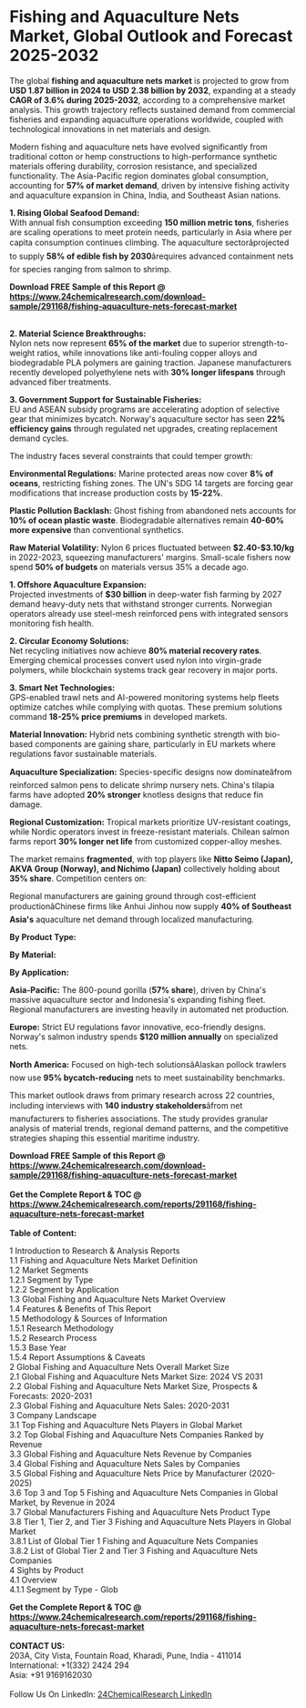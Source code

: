 <h1>Fishing and Aquaculture Nets Market, Global Outlook and Forecast 2025-2032</h1><p>The global <strong>fishing and aquaculture nets market</strong> is projected to grow from <strong>USD 1.87 billion in 2024 to USD 2.38 billion by 2032</strong>, expanding at a steady <strong>CAGR of 3.6% during 2025-2032</strong>, according to a comprehensive market analysis. This growth trajectory reflects sustained demand from commercial fisheries and expanding aquaculture operations worldwide, coupled with technological innovations in net materials and design.</p><p>Modern fishing and aquaculture nets have evolved significantly from traditional cotton or hemp constructions to high-performance synthetic materials offering durability, corrosion resistance, and specialized functionality. The Asia-Pacific region dominates global consumption, accounting for <strong>57% of market demand</strong>, driven by intensive fishing activity and aquaculture expansion in China, India, and Southeast Asian nations.</p><p><strong>1. Rising Global Seafood Demand:</strong><br>
With annual fish consumption exceeding <strong>150 million metric tons</strong>, fisheries are scaling operations to meet protein needs, particularly in Asia where per capita consumption continues climbing. The aquaculture sectorâprojected to supply <strong>58% of edible fish by 2030</strong>ârequires advanced containment nets for species ranging from salmon to shrimp.</p><div><b>Download FREE Sample of this Report @ 
            <a href="https://www.24chemicalresearch.com/download-sample/291168/fishing-aquaculture-nets-forecast-market">
            https://www.24chemicalresearch.com/download-sample/291168/fishing-aquaculture-nets-forecast-market</a></b></div><br><p><strong>2. Material Science Breakthroughs:</strong><br>
Nylon nets now represent <strong>65% of the market</strong> due to superior strength-to-weight ratios, while innovations like anti-fouling copper alloys and biodegradable PLA polymers are gaining traction. Japanese manufacturers recently developed polyethylene nets with <strong>30% longer lifespans</strong> through advanced fiber treatments.</p><p><strong>3. Government Support for Sustainable Fisheries:</strong><br>
EU and ASEAN subsidy programs are accelerating adoption of selective gear that minimizes bycatch. Norway's aquaculture sector has seen <strong>22% efficiency gains</strong> through regulated net upgrades, creating replacement demand cycles.</p><p>The industry faces several constraints that could temper growth:</p><p><strong>Environmental Regulations:</strong> Marine protected areas now cover <strong>8% of oceans</strong>, restricting fishing zones. The UN's SDG 14 targets are forcing gear modifications that increase production costs by <strong>15-22%</strong>.</p><p><strong>Plastic Pollution Backlash:</strong> Ghost fishing from abandoned nets accounts for <strong>10% of ocean plastic waste</strong>. Biodegradable alternatives remain <strong>40-60% more expensive</strong> than conventional synthetics.</p><p><strong>Raw Material Volatility:</strong> Nylon 6 prices fluctuated between <strong>$2.40-$3.10/kg</strong> in 2022-2023, squeezing manufacturers' margins. Small-scale fishers now spend <strong>50% of budgets</strong> on materials versus 35% a decade ago.</p><p><strong>1. Offshore Aquaculture Expansion:</strong><br>
Projected investments of <strong>$30 billion</strong> in deep-water fish farming by 2027 demand heavy-duty nets that withstand stronger currents. Norwegian operators already use steel-mesh reinforced pens with integrated sensors monitoring fish health.</p><p><strong>2. Circular Economy Solutions:</strong><br>
Net recycling initiatives now achieve <strong>80% material recovery rates</strong>. Emerging chemical processes convert used nylon into virgin-grade polymers, while blockchain systems track gear recovery in major ports.</p><p><strong>3. Smart Net Technologies:</strong><br>
GPS-enabled trawl nets and AI-powered monitoring systems help fleets optimize catches while complying with quotas. These premium solutions command <strong>18-25% price premiums</strong> in developed markets.</p><p><strong>Material Innovation:</strong> Hybrid nets combining synthetic strength with bio-based components are gaining share, particularly in EU markets where regulations favor sustainable materials.</p><p><strong>Aquaculture Specialization:</strong> Species-specific designs now dominateâfrom reinforced salmon pens to delicate shrimp nursery nets. China's tilapia farms have adopted <strong>20% stronger</strong> knotless designs that reduce fin damage.</p><p><strong>Regional Customization:</strong> Tropical markets prioritize UV-resistant coatings, while Nordic operators invest in freeze-resistant materials. Chilean salmon farms report <strong>30% longer net life</strong> from customized copper-alloy meshes.</p><p>The market remains <strong>fragmented</strong>, with top players like <strong>Nitto Seimo (Japan), AKVA Group (Norway), and Nichimo (Japan)</strong> collectively holding about <strong>35% share</strong>. Competition centers on:</p><p>Regional manufacturers are gaining ground through cost-efficient productionâChinese firms like Anhui Jinhou now supply <strong>40% of Southeast Asia's</strong> aquaculture net demand through localized manufacturing.</p><p><strong>By Product Type:</strong></p><p><strong>By Material:</strong></p><p><strong>By Application:</strong></p><p><strong>Asia-Pacific:</strong> The 800-pound gorilla (<strong>57% share</strong>), driven by China's massive aquaculture sector and Indonesia's expanding fishing fleet. Regional manufacturers are investing heavily in automated net production.</p><p><strong>Europe:</strong> Strict EU regulations favor innovative, eco-friendly designs. Norway's salmon industry spends <strong>$120 million annually</strong> on specialized nets.</p><p><strong>North America:</strong> Focused on high-tech solutionsâAlaskan pollock trawlers now use <strong>95% bycatch-reducing</strong> nets to meet sustainability benchmarks.</p><p>This market outlook draws from primary research across 22 countries, including interviews with <strong>140 industry stakeholders</strong>âfrom net manufacturers to fisheries associations. The study provides granular analysis of material trends, regional demand patterns, and the competitive strategies shaping this essential maritime industry.</p><div><b>Download FREE Sample of this Report @ 
            <a href="https://www.24chemicalresearch.com/download-sample/291168/fishing-aquaculture-nets-forecast-market">
            https://www.24chemicalresearch.com/download-sample/291168/fishing-aquaculture-nets-forecast-market</a></b></div><br><div><b>Get the Complete Report & TOC @ 
            <a href="https://www.24chemicalresearch.com/reports/291168/fishing-aquaculture-nets-forecast-market">
            https://www.24chemicalresearch.com/reports/291168/fishing-aquaculture-nets-forecast-market</a></b></div><br>
            <b>Table of Content:</b><p>1 Introduction to Research & Analysis Reports<br />
 1.1 Fishing and Aquaculture Nets Market Definition<br />
 1.2 Market Segments<br />
 1.2.1 Segment by Type<br />
 1.2.2 Segment by Application<br />
 1.3 Global Fishing and Aquaculture Nets Market Overview<br />
 1.4 Features & Benefits of This Report<br />
 1.5 Methodology & Sources of Information<br />
 1.5.1 Research Methodology<br />
 1.5.2 Research Process<br />
 1.5.3 Base Year<br />
 1.5.4 Report Assumptions & Caveats<br />
2 Global Fishing and Aquaculture Nets Overall Market Size<br />
 2.1 Global Fishing and Aquaculture Nets Market Size: 2024 VS 2031<br />
 2.2 Global Fishing and Aquaculture Nets Market Size, Prospects & Forecasts: 2020-2031<br />
 2.3 Global Fishing and Aquaculture Nets Sales: 2020-2031<br />
3 Company Landscape<br />
 3.1 Top Fishing and Aquaculture Nets Players in Global Market<br />
 3.2 Top Global Fishing and Aquaculture Nets Companies Ranked by Revenue<br />
 3.3 Global Fishing and Aquaculture Nets Revenue by Companies<br />
 3.4 Global Fishing and Aquaculture Nets Sales by Companies<br />
 3.5 Global Fishing and Aquaculture Nets Price by Manufacturer (2020-2025)<br />
 3.6 Top 3 and Top 5 Fishing and Aquaculture Nets Companies in Global Market, by Revenue in 2024<br />
 3.7 Global Manufacturers Fishing and Aquaculture Nets Product Type<br />
 3.8 Tier 1, Tier 2, and Tier 3 Fishing and Aquaculture Nets Players in Global Market<br />
 3.8.1 List of Global Tier 1 Fishing and Aquaculture Nets Companies<br />
 3.8.2 List of Global Tier 2 and Tier 3 Fishing and Aquaculture Nets Companies<br />
4 Sights by Product<br />
 4.1 Overview<br />
 4.1.1 Segment by Type - Glob</p><div><b>Get the Complete Report & TOC @ 
            <a href="https://www.24chemicalresearch.com/reports/291168/fishing-aquaculture-nets-forecast-market">
            https://www.24chemicalresearch.com/reports/291168/fishing-aquaculture-nets-forecast-market</a></b></div><br><b>CONTACT US:</b><br>
            203A, City Vista, Fountain Road, Kharadi, Pune, India - 411014<br>
            International: +1(332) 2424 294<br>
            Asia: +91 9169162030 <br><br>
            Follow Us On LinkedIn: <a href="https://www.linkedin.com/company/24chemicalresearch/">24ChemicalResearch LinkedIn</a>